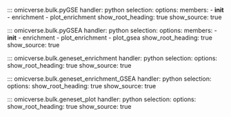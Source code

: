
::: omicverse.bulk.pyGSE
    handler: python
    selection:
        options:
        members:
            - __init__
            - enrichment
            - plot_enrichment
        show_root_heading: true
        show_source: true

::: omicverse.bulk.pyGSEA
    handler: python
    selection:
        options:
        members:
            - __init__
            - enrichment
            - plot_enrichment
            - plot_gsea
        show_root_heading: true
        show_source: true

::: omicverse.bulk.geneset_enrichment
    handler: python
    selection:
        options:
        show_root_heading: true
        show_source: true

::: omicverse.bulk.geneset_enrichment_GSEA
    handler: python
    selection:
        options:
        show_root_heading: true
        show_source: true

::: omicverse.bulk.geneset_plot
    handler: python
    selection:
        options:
        show_root_heading: true
        show_source: true